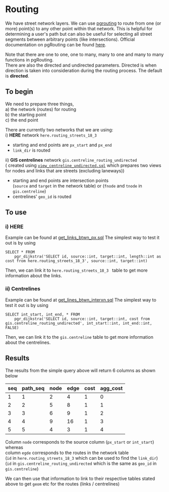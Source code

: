 # Routing

We have street network layers. We can use [pgrouting]() to route from one (or
more) point(s) to any other point within that network. This is helpful for
determining a user's path but can also be useful for selecting all street
segments between arbitrary points (like intersections). Official documentation on pgRouting can be found [here](http://docs.pgrouting.org/latest/en/pgr_dijkstra.html). 

Note that there are one to one, one to many, many to one and many to many functions in pgRouting. \
There are also the directed and undirected parameters. Directed is when direction is taken into consideration during the routing process. The default is **directed**.

## To begin
We need to prepare three things, \
a) the network (routes) for routing \
b) the starting point \
c) the end point 

There are currently two networks that we are using: \
i) **HERE** network `here.routing_streets_18_3`
- starting and end points are `px_start` and `px_end`
- `link_dir` is routed

ii) **GIS centrelines** network `gis.centreline_routing_undirected` \
( created using [`view_centreline_undirected.sql`](view_centreline_undirected.sql) which prepares two views for nodes and links that are streets (excluding laneways))
- starting and end points are intersection points \
(`source` and `target` in the network table) or (`fnode` and `tnode` in `gis.centreline`)
- centrelines' `geo_id` is routed

## To use
### i) HERE
Example can be found at [get_links_btwn_px.sql](get_links_btwn_px.sql)
The simplest way to test it out is by using
```
SELECT * FROM
    pgr_dijkstra('SELECT id, source::int, target::int, length::int as cost from here.routing_streets_18_3', source::int, target::int)
```

Then, we can link it to `here.routing_streets_18_3 ` table to get more information about the links.


### ii) Centrelines
Example can be found at [get_lines_btwn_interxn.sql]([get_lines_btwn_interxn.sql)
The simplest way to test it out is by using
```
SELECT int_start, int_end, * FROM
    pgr_dijkstra('SELECT id, source::int, target::int, cost from gis.centreline_routing_undirected', int_start::int, int_end::int, FALSE)
```

Then, we can link it to the `gis.centreline` table to get more information about the centrelines.

## Results
The results from the simple query above will return 6 columns as shown below

|seq|path_seq|node|edge|cost|agg_cost|
|---|--------|----|----|----|--------|
1|1|2|4|1|0|
2|2|5|8|1|1|
3|3|6|9|1|2|
4|4|9|16|1|3|
5|5|4|3|1|4|

Column `node` corresponds to the source column (`px_start` or `int_start`) whereas \
column `egde` corresponds to the routes in the network table \
(`id` in `here.routing_streets_18_3` which can be used to find the `link_dir`) \
(`id` in `gis.centreline_routing_undirected` which is the same as `geo_id` in `gis.centreline`)

We can then use that information to link to their respective tables stated above to get `geom` etc for the routes (links / centrelines)
